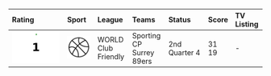 | Rating                                                                                                                               | Sport                                                                                                                | League                 | Teams                       | Status        | Score    | TV Listing   |
|:-------------------------------------------------------------------------------------------------------------------------------------|:---------------------------------------------------------------------------------------------------------------------|:-----------------------|:----------------------------|:--------------|:---------|:-------------|
| <img src="https://raw.githubusercontent.com/BlakeDuncan25/Donut-SVG-Ratings/bac4e4a278175106499642192132b1786a9aec38/1.svg" alt="1"> | <img src="https://raw.githubusercontent.com/BlakeDuncan25/Donut-SVG-Ratings/master/basketball.png" alt="Basketball"> | WORLD<br>Club Friendly | Sporting CP<br>Surrey 89ers | 2nd Quarter 4 | 31<br>19 | -            |